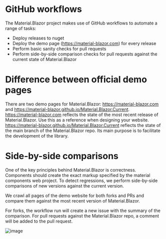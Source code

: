 
# GitHub workflows

The Material.Blazor project makes use of GitHub workflows to automate a range of tasks:

- Deploy releases to nuget
- Deploy the demo page (https://material-blazor.com) for every release
- Perform basic sanity checks for pull requests
- Perform side-by-side comparison checks for pull requests against the current state of Material.Blazor

# Difference between official demo pages

There are two demo pages for Material.Blazor: https://material-blazor.com and https://material-blazor.github.io/Material.Blazor.Current.
https://material-blazor.com reflects the state of the most recent release of Material.Blazor. Use this as a reference when designing your website. https://material-blazor.github.io/Material.Blazor.Current reflects the state of the main branch of the Material.Blazor repo. Its main purpose is to facilitate the development of the library.

# Side-by-side comparisons

One of the key principles behind Material.Blazor is correctness. Components should create the exact markup specified by the material components web project. To detect regressions, we perform side-by-side comparisons of new versions against the current version.

We crawl all pages of the demo website for both forks and PRs and compare them against the most recent version of Material.Blazor.

For forks, the workflow run will create a new issue with the summary of the comparison.
For pull requests against the Material.Blazor repo, a comment will be added to the pull request.

![image](https://user-images.githubusercontent.com/10850250/111618192-bd20b100-87ec-11eb-82e4-d8b6c772f2b9.png)
